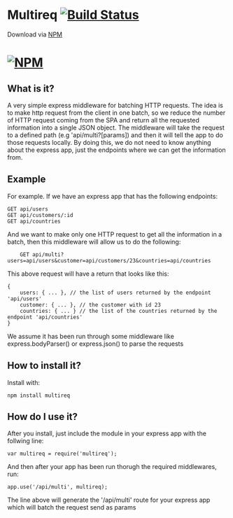 # Multireq [![Build Status](https://travis-ci.org/isenbeqiri/multireq.svg?branch=master)](https://travis-ci.org/isenbeqiri/multireq)

Download via [NPM](http://npmjs.org)

[![NPM](https://nodei.co/npm/multireq.png)](https://nodei.co/npm/multireq/)
=============

## What is it?

A very simple express middleware for batching HTTP requests. The idea is to make http request from the client in one batch, so we reduce the number of HTTP request coming from the SPA and return all the requested information into a single JSON object. The middleware will take the request to a defined path (e.g 'api/multi?[params]) and then it will tell the app to do those requests locally. By doing this, we do not need to know anything about the express app, just the endpoints where we can get the information from.

## Example

For example. If we have an express app that has the following endpoints:

    GET api/users
    GET api/customers/:id
    GET api/countries

And we want to make only one HTTP request to get all the information in a batch, then this middleware will allow us to do the following:

		GET api/multi?users=api/users&customer=api/customers/23&countries=api/countries

This above request will have a return that looks like this:

    {
    	users: { ... }, // the list of users returned by the endpoint 'api/users'
    	customer: { ... }, // the customer with id 23
    	countries: { ... } // the list of the countries returned by the endpoint 'api/countries'
    }

We assume it has been run through some middleware like express.bodyParser() or express.json() to parse the requests

## How to install it?

Install with:

    npm install multireq

## How do I use it?

After you install, just include the module in your express app with the follwing line:

    var multireq = require('multireq');

And then after your app has been run thorugh the required middlewares, run:

    app.use('/api/multi', multireq);

The line above will generate the '/api/multi' route for your express app which will batch the request send as params
